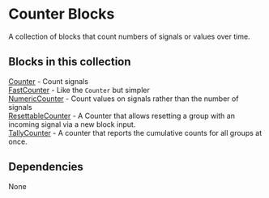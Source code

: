 Counter Blocks
=======

A collection of blocks that count numbers of signals or values over time.

Blocks in this collection
-----
[Counter](docs/counter.md) - Count signals  
[FastCounter](docs/counter_fast.md) - Like the `Counter` but simpler  
[NumericCounter](docs/numeric_counter.md) - Count values on signals rather than the number of signals  
[ResettableCounter](docs/resettable_counter.md) - A Counter that allows resetting a group with an incoming signal via a new block input.  
[TallyCounter](docs/tally_counter.md) - A counter that reports the cumulative counts for all groups at once.


Dependencies
------
None
